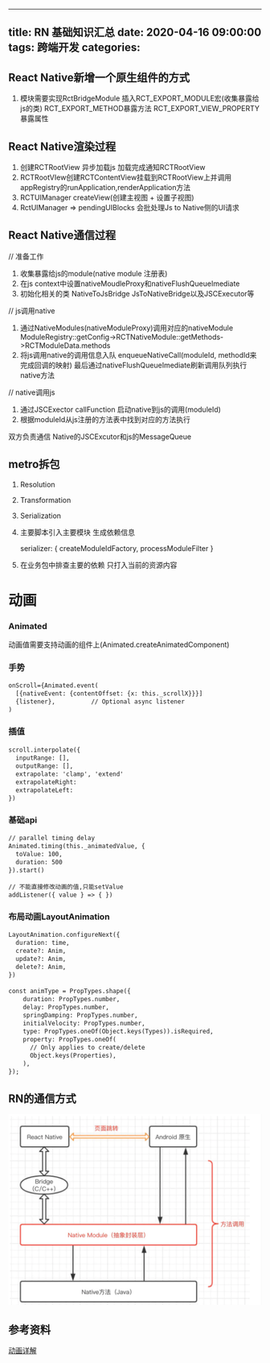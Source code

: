 

---
title: RN 基础知识汇总
date: 2020-04-16 09:00:00
tags: 跨端开发
categories: 
---

## React Native新增一个原生组件的方式
1. 模块需要实现RctBridgeModule 插入RCT_EXPORT_MODULE宏(收集暴露给js的类)  RCT_EXPORT_METHOD暴露方法 RCT_EXPORT_VIEW_PROPERTY暴露属性

## React Native渲染过程
1. 创建RCTRootView  异步加载js 加载完成通知RCTRootView
2. RCTRootVIew创建RCTContentView挂载到RCTRootView上并调用appRegistry的runApplication,renderApplication方法 
3. RCTUIManager createView(创建主视图 + 设置子视图)
4. RctUIManager => pendingUIBlocks 会批处理Js to Native侧的UI请求


## React Native通信过程

// 准备工作

1. 收集暴露给js的module(native module 注册表)
2. 在js context中设置nativeMoudleProxy和nativeFlushQueueImediate
3. 初始化相关的类  NativeToJsBridge JsToNativeBridge以及JSCExecutor等

// js调用native 
1. 通过NativeModules(nativeModuleProxy)调用对应的nativeModule  ModuleRegistry::getConfig->RCTNativeModule::getMethods->RCTModuleData.methods
2. 将js调用native的调用信息入队 enqueueNativeCall(moduleId, methodId来完成回调的映射) 最后通过nativeFlushQueueImediate刷新调用队列执行native方法

// native调用js
1. 通过JSCExector callFunction 启动native到js的调用(moduleId)
2. 根据moduleId从js注册的方法表中找到对应的方法执行

双方负责通信  Native的JSCExcutor和js的MessageQueue

## metro拆包
1. Resolution
2. Transformation
3. Serialization

1. 主要脚本引入主要模块 生成依赖信息

     serializer: {
        createModuleIdFactory,
        processModuleFilter
      }
2.  在业务包中排查主要的依赖 只打入当前的资源内容


# 动画

### Animated
动画值需要支持动画的组件上(Animated.createAnimatedComponent)

### 手势

    onScroll={Animated.event(
      [{nativeEvent: {contentOffset: {x: this._scrollX}}}]
      {listener},          // Optional async listener
    )

### 插值
    scroll.interpolate({
      inputRange: [],
      outputRange: [],
      extrapolate: 'clamp', 'extend'
      extrapolateRight:
      extrapolateLeft:
    })

### 基础api
    // parallel timing delay
    Animated.timing(this._animatedValue, {
      toValue: 100,
      duration: 500
    }).start()

    // 不能直接修改动画的值,只能setValue
    addListener({ value } => { })




### 布局动画LayoutAnimation


    LayoutAnimation.configureNext({
      duration: time,
      create?: Anim,
      update?: Anim,
      delete?: Anim,
    })

    const animType = PropTypes.shape({
        duration: PropTypes.number,
        delay: PropTypes.number,
        springDamping: PropTypes.number,
        initialVelocity: PropTypes.number,
        type: PropTypes.oneOf(Object.keys(Types)).isRequired,
        property: PropTypes.oneOf(
          // Only applies to create/delete
          Object.keys(Properties),
        ),
    });

## RN的通信方式
![RN通信方式](RNBasic/RNBridge.png)

## 参考资料
[动画详解](https://future-challenger.gitbooks.io/react-native-animation/)




